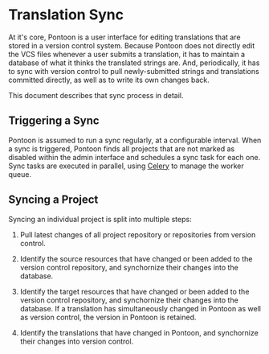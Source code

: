 # Translation Sync

At it's core, Pontoon is a user interface for editing translations that are
stored in a version control system. Because Pontoon does not directly edit the
VCS files whenever a user submits a translation, it has to maintain a database
of what it thinks the translated strings are. And, periodically, it has to sync
with version control to pull newly-submitted strings and translations committed
directly, as well as to write its own changes back.

This document describes that sync process in detail.

## Triggering a Sync

Pontoon is assumed to run a sync regularly, at a configurable interval.
When a sync is triggered, Pontoon finds all projects that are not marked as
disabled within the admin interface and schedules a sync task for each one.
Sync tasks are executed in parallel, using [Celery](http://www.celeryproject.org/)
to manage the worker queue.

## Syncing a Project

Syncing an individual project is split into multiple steps:

1. Pull latest changes of all project repository or repositories from version control.

2. Identify the source resources that have changed or been added to the version control repository,
   and synchornize their changes into the database.

3. Identify the target resources that have changed or been added to the version control repository,
   and synchornize their changes into the database.
   If a translation has simultaneously changed in Pontoon as well as version control,
   the version in Pontoon is retained.

4. Identify the translations that have changed in Pontoon,
   and synchornize their changes into version control.
